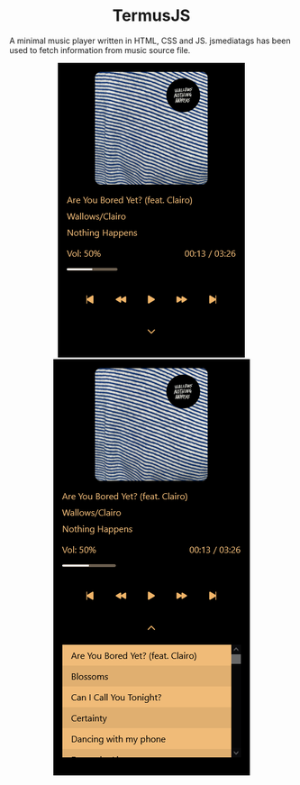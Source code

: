 <h1 align='center'>TermusJS</h1>

A minimal music player written in HTML, CSS and JS. jsmediatags has been used to fetch information from music source file.
<p align="center">
  <img src="/TermusJS_closed.png"> 
  <img src="/TermusJS_open.png"> 
</p>

